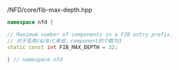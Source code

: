 /NFD/core/fib-max-depth.hpp
```cpp
namespace nfd {

// Maximum number of components in a FIB entry prefix.
// 对于名称/A/B/C来说，component的个数为3
static const int FIB_MAX_DEPTH = 32;

} // namespace nfd
```
